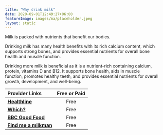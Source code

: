 ```yaml
---
title: "Why drink milk"
date: 2020-09-01T12:49:27+06:00
featureImage: images/ma/placeholder.jpeg
layout: static
---
```


Milk is packed with nutrients that benefit our bodies.

Drinking milk has many health benefits with its rich calcium content, which supports strong bones, and provides essential nutrients for overall bone health and muscle function.

Drinking more milk is beneficial as it is a nutrient-rich containing calcium, protein, vitamins D and B12. It supports bone health, aids in muscle function, promotes healthy teeth, and provides essential nutrients for overall growth, development, and well-being.

| Provider Links      | Free or Paid  |  
| :-----------          | :--------------:      |  
| [**Healthline**](https://www.healthline.com/nutrition/whole-vs-skim-milk) | Free | 
| [**Which?**](https://www.which.co.uk/news/article/milk-myths-8-common-cows-milk-concerns-debunked-ad0070G46Mnl) | Free | 
| [**BBC Good Food**](https://www.bbcgoodfood.com/howto/guide/which-milk-right-you) | Free | 
| [**Find me a milkman**](https://findmeamilkman.net/) | Free | 
  

<br/><br/>






